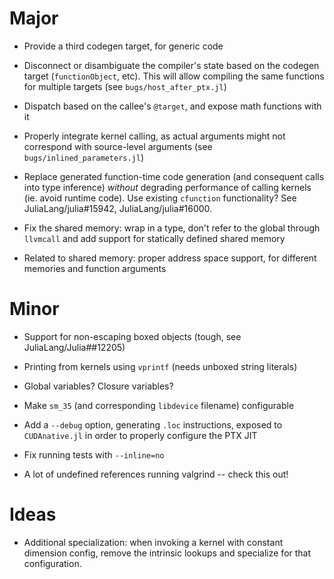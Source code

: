 # Major

* Provide a third codegen target, for generic code

* Disconnect or disambiguate the compiler's state based on the codegen target
  (`functionObject`, etc). This will allow compiling the same functions for
  multiple targets (see `bugs/host_after_ptx.jl`)

* Dispatch based on the callee's `@target`, and expose math functions with it

* Properly integrate kernel calling, as actual arguments might not correspond
  with source-level arguments (see `bugs/inlined_parameters.jl`)

* Replace generated function-time code generation (and consequent calls into
  type inference) *without* degrading performance of calling kernels (ie. avoid
  runtime code). Use existing `cfunction` functionality? See
  JuliaLang/julia#15942, JuliaLang/julia#16000.

* Fix the shared memory: wrap in a type, don't refer to the global through
  `llvmcall` and add support for statically defined shared memory

* Related to shared memory: proper address space support, for different memories
  and function arguments


# Minor

* Support for non-escaping boxed objects (tough, see JuliaLang/Julia##12205)

* Printing from kernels using `vprintf` (needs unboxed string literals)

* Global variables? Closure variables?

* Make `sm_35` (and corresponding `libdevice` filename) configurable

* Add a `--debug` option, generating `.loc` instructions, exposed to
  `CUDAnative.jl` in order to properly configure the PTX JIT

* Fix running tests with `--inline=no`

* A lot of undefined references running valgrind -- check this out!


# Ideas

* Additional specialization: when invoking a kernel with constant dimension
  config, remove the intrinsic lookups and specialize for that configuration.
